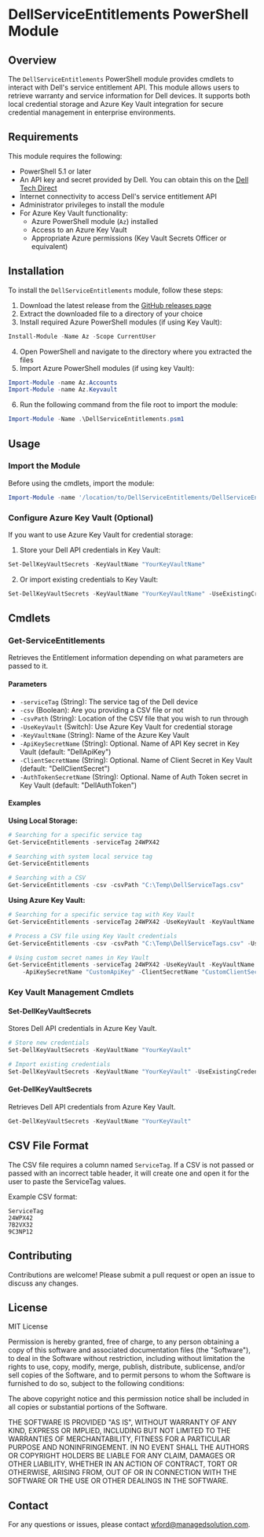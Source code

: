 # DellServiceEntitlements PowerShell Module

## Overview

The `DellServiceEntitlements` PowerShell module provides cmdlets to interact with Dell's service entitlement API. This module allows users to retrieve warranty and service information for Dell devices. It supports both local credential storage and Azure Key Vault integration for secure credential management in enterprise environments.

## Requirements

This module requires the following:

- PowerShell 5.1 or later
- An API key and secret provided by Dell. You can obtain this on the [Dell Tech Direct](https://techdirect.dell.com/Portal/ApplyForAPIKeyWizard.aspx)
- Internet connectivity to access Dell's service entitlement API
- Administrator privileges to install the module
- For Azure Key Vault functionality:
  - Azure PowerShell module (`Az`) installed
  - Access to an Azure Key Vault
  - Appropriate Azure permissions (Key Vault Secrets Officer or equivalent)

## Installation

To install the `DellServiceEntitlements` module, follow these steps:

1. Download the latest release from the [GitHub releases page](https://github.com/WFord26/DellServiceEntitlements/releases)
2. Extract the downloaded file to a directory of your choice
3. Install required Azure PowerShell modules (if using Key Vault):
```powershell
Install-Module -Name Az -Scope CurrentUser
```
4. Open PowerShell and navigate to the directory where you extracted the files
5. Import Azure PowerShell modules (if using key Vault):
```powershell
Import-Module -name Az.Accounts
Import-Module -name Az.Keyvault
```
6. Run the following command from the file root to import the module:
```powershell
Import-Module -Name .\DellServiceEntitlements.psm1
```

## Usage

### Import the Module

Before using the cmdlets, import the module:

```powershell
Import-Module -name '/location/to/DellServiceEntitlements/DellServiceEntitlements/DellServiceEntitlements.psm1'
```

### Configure Azure Key Vault (Optional)

If you want to use Azure Key Vault for credential storage:

1. Store your Dell API credentials in Key Vault:
```powershell
Set-DellKeyVaultSecrets -KeyVaultName "YourKeyVaultName"
```

2. Or import existing credentials to Key Vault:
```powershell
Set-DellKeyVaultSecrets -KeyVaultName "YourKeyVaultName" -UseExistingCredentials
```

## Cmdlets

### Get-ServiceEntitlements

Retrieves the Entitlement information depending on what parameters are passed to it. 

#### Parameters

- `-serviceTag` (String): The service tag of the Dell device
- `-csv` (Boolean): Are you providing a CSV file or not
- `-csvPath` (String): Location of the CSV file that you wish to run through
- `-UseKeyVault` (Switch): Use Azure Key Vault for credential storage
- `-KeyVaultName` (String): Name of the Azure Key Vault
- `-ApiKeySecretName` (String): Optional. Name of API Key secret in Key Vault (default: "DellApiKey")
- `-ClientSecretName` (String): Optional. Name of Client Secret in Key Vault (default: "DellClientSecret")
- `-AuthTokenSecretName` (String): Optional. Name of Auth Token secret in Key Vault (default: "DellAuthToken")

#### Examples

**Using Local Storage:**

```powershell
# Searching for a specific service tag
Get-ServiceEntitlements -serviceTag 24WPX42  

# Searching with system local service tag
Get-ServiceEntitlements

# Searching with a CSV
Get-ServiceEntitlements -csv -csvPath "C:\Temp\DellServiceTags.csv"
```

**Using Azure Key Vault:**

```powershell
# Searching for a specific service tag with Key Vault
Get-ServiceEntitlements -serviceTag 24WPX42 -UseKeyVault -KeyVaultName "YourKeyVault"

# Process a CSV file using Key Vault credentials
Get-ServiceEntitlements -csv -csvPath "C:\Temp\DellServiceTags.csv" -UseKeyVault -KeyVaultName "YourKeyVault"

# Using custom secret names in Key Vault
Get-ServiceEntitlements -serviceTag 24WPX42 -UseKeyVault -KeyVaultName "YourKeyVault" `
    -ApiKeySecretName "CustomApiKey" -ClientSecretName "CustomClientSecret"
```

### Key Vault Management Cmdlets

#### Set-DellKeyVaultSecrets
Stores Dell API credentials in Azure Key Vault.

```powershell
# Store new credentials
Set-DellKeyVaultSecrets -KeyVaultName "YourKeyVault"

# Import existing credentials
Set-DellKeyVaultSecrets -KeyVaultName "YourKeyVault" -UseExistingCredentials
```

#### Get-DellKeyVaultSecrets
Retrieves Dell API credentials from Azure Key Vault.

```powershell
Get-DellKeyVaultSecrets -KeyVaultName "YourKeyVault"
```

## CSV File Format

The CSV file requires a column named `ServiceTag`. If a CSV is not passed or passed with an incorrect table header, it will create one and open it for the user to paste the ServiceTag values.

Example CSV format:
```csv
ServiceTag
24WPX42
7B2VX32
9C3NP12
```

## Contributing

Contributions are welcome! Please submit a pull request or open an issue to discuss any changes.

## License

MIT License

Permission is hereby granted, free of charge, to any person obtaining a copy of this software and associated documentation files (the "Software"), to deal in the Software without restriction, including without limitation the rights to use, copy, modify, merge, publish, distribute, sublicense, and/or sell copies of the Software, and to permit persons to whom the Software is furnished to do so, subject to the following conditions:

The above copyright notice and this permission notice shall be included in all copies or substantial portions of the Software.

THE SOFTWARE IS PROVIDED "AS IS", WITHOUT WARRANTY OF ANY KIND, EXPRESS OR IMPLIED, INCLUDING BUT NOT LIMITED TO THE WARRANTIES OF MERCHANTABILITY, FITNESS FOR A PARTICULAR PURPOSE AND NONINFRINGEMENT. IN NO EVENT SHALL THE AUTHORS OR COPYRIGHT HOLDERS BE LIABLE FOR ANY CLAIM, DAMAGES OR OTHER LIABILITY, WHETHER IN AN ACTION OF CONTRACT, TORT OR OTHERWISE, ARISING FROM, OUT OF OR IN CONNECTION WITH THE SOFTWARE OR THE USE OR OTHER DEALINGS IN THE SOFTWARE.

## Contact

For any questions or issues, please contact [wford@managedsolution.com](mailto:wford@managedsolution.com).